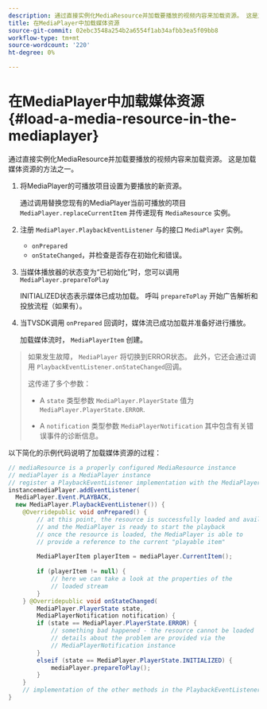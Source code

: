 ```yaml
---
description: 通过直接实例化MediaResource并加载要播放的视频内容来加载资源。 这是加载媒体资源的方法之一。
title: 在MediaPlayer中加载媒体资源
source-git-commit: 02ebc3548a254b2a6554f1ab34afbb3ea5f09bb8
workflow-type: tm+mt
source-wordcount: '220'
ht-degree: 0%

---
```


# 在MediaPlayer中加载媒体资源 {#load-a-media-resource-in-the-mediaplayer}

通过直接实例化MediaResource并加载要播放的视频内容来加载资源。 这是加载媒体资源的方法之一。

1. 将MediaPlayer的可播放项目设置为要播放的新资源。

   通过调用替换您现有的MediaPlayer当前可播放的项目 `MediaPlayer.replaceCurrentItem` 并传递现有 `MediaResource` 实例。

1. 注册 `MediaPlayer.PlaybackEventListener` 与的接口 `MediaPlayer` 实例。

   * `onPrepared`
   * `onStateChanged`，并检查是否存在初始化和错误。

1. 当媒体播放器的状态变为“已初始化”时，您可以调用 `MediaPlayer.prepareToPlay`

   INITIALIZED状态表示媒体已成功加载。 呼叫 `prepareToPlay` 开始广告解析和投放流程（如果有）。

1. 当TVSDK调用 `onPrepared` 回调时，媒体流已成功加载并准备好进行播放。

   加载媒体流时， `MediaPlayerItem` 创建。

>如果发生故障， `MediaPlayer` 将切换到ERROR状态。 此外，它还会通过调用 `PlaybackEventListener.onStateChanged`回调。
>
>这传递了多个参数：
>* A `state` 类型参数 `MediaPlayer.PlayerState` 值为 `MediaPlayer.PlayerState.ERROR`.
>
>* A `notification` 类型参数 `MediaPlayerNotification` 其中包含有关错误事件的诊断信息。

以下简化的示例代码说明了加载媒体资源的过程：

```java
// mediaResource is a properly configured MediaResource instance 
// mediaPlayer is a MediaPlayer instance 
// register a PlaybackEventListener implementation with the MediaPlayer  
instancemediaPlayer.addEventListener( 
  MediaPlayer.Event.PLAYBACK, 
  new MediaPlayer.PlaybackEventListener()) { 
    @Overridepublic void onPrepared() { 
        // at this point, the resource is successfully loaded and available 
        // and the MediaPlayer is ready to start the playback 
        // once the resource is loaded, the MediaPlayer is able to 
        // provide a reference to the current "playable item" 
 
        MediaPlayerItem playerItem = mediaPlayer.CurrentItem(); 
 
        if (playerItem != null) {     
            // here we can take a look at the properties of the     
            // loaded stream 
        } 
    } @Overridepublic void onStateChanged( 
        MediaPlayer.PlayerState state,  
        MediaPlayerNotification notification) { 
        if (state == MediaPlayer.PlayerState.ERROR) { 
            // something bad happened - the resource cannot be loaded    
            // details about the problem are provided via the  
            // MediaPlayerNotification instance 
        }  
        elseif (state == MediaPlayer.PlayerState.INITIALIZED) {     
            mediaPlayer.prepareToPlay(); 
        } 
    } 
    // implementation of the other methods in the PlaybackEventListener interface... 
} 
```

